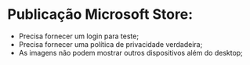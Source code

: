 # Publicação Microsoft Store:

- Precisa fornecer um login para teste;
- Precisa fornecer uma política de privacidade verdadeira;
- As imagens não podem mostrar outros dispositivos além do desktop;
